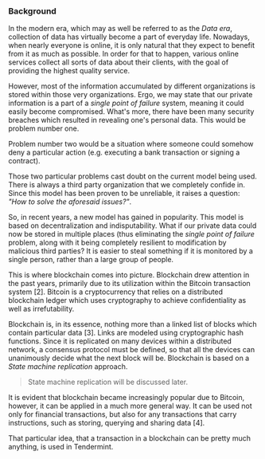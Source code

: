 ### Background

In the modern era, which may as well be referred to as the *Data era*, collection of data has virtually become a part of everyday life. Nowadays, when nearly everyone is online, it is only natural that they expect to benefit from it as much as possible. In order for that to happen, various online services collect all sorts of data about their clients, with the goal of providing the highest quality service.

However, most of the information accumulated by different organizations is stored within those very organizations. Ergo, we may state that our private information is a part of a *single point of failure* system, meaning it could easily become compromised. What's more, there have been many security breaches which resulted in revealing one's personal data. This would be problem number one.

Problem number two would be a situation where someone could somehow deny a particular action (e.g. executing a bank transaction or signing a contract).

Those two particular problems cast doubt on the current model being used. There is always a third party organization that we completely confide in. Since this model has been proven to be unreliable, it raises a question: *"How to solve the aforesaid issues?"*.

So, in recent years, a new model has gained in popularity. This model is based on decentralization and indisputability. What if our private data could now be stored in multiple places (thus eliminating the *single point of failure* problem, along with it being completely resilient to modification by malicious third parties? It is easier to steal something if it is monitored by a single person, rather than a large group of people.

This is where blockchain comes into picture. Blockchain drew attention in the past years, primarily due to its utilization within the Bitcoin transaction system [2]. Bitcoin is a cryptocurrency that relies on a distributed blockchain ledger which uses cryptography to achieve confidentiality as well as irrefutability. 

Blockchain is, in its essence, nothing more than a linked list of blocks which contain particular data [3]. Links are modeled using cryptographic hash functions. Since it is replicated on many devices within a distributed network, a consensus protocol must be defined, so that all the devices can unanimously decide what the next block will be. Blockchain is based on a *State machine replication* approach.

> State machine replication will be discussed later.

It is evident that blockchain became increasingly popular due to Bitcoin, however, it can be applied in a much more general way. It can be used not only for financial transactions, but also for any transactions that carry instructions, such as storing, querying and sharing data [4].

That particular idea, that a transaction in a blockchain can be pretty much anything, is used in Tendermint.
<!--stackedit_data:
eyJoaXN0b3J5IjpbMTc2NjM2MjEwNSwtOTY5MjI5MzI3LDEwND
Y4MjUyMDQsLTEzOTM1Njg3NDMsLTIwOTE3Njk3NjQsLTY5Njc1
MjYxMSwtMjA3MTE5MzY0NywtODQ1NzQ5MzAzLDIxMzE5NDQyOD
UsLTE4OTExNDA3ODcsLTc2NTgyNzI5MiwtODY5MTU2NjYxLC0x
MzE5NDM0MTE5LC0yMTExNTU0MjUyLC0xNDg2OTA5MTc3LC0xOT
gyMjI3OTE1LC0zNTg5MjkzNzksMTAxODU3NDQyNywtNDQ4NDg4
NDIwXX0=
-->